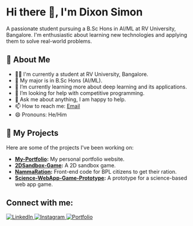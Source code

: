 # Hi there 👋, I'm Dixon Simon

A passionate student pursuing a B.Sc Hons in AI/ML at RV University, Bangalore. I'm enthusiastic about learning new technologies and applying them to solve real-world problems.

## 🔭 About Me

- 👨‍💻 I'm currently a student at RV University, Bangalore.
- 🤖 My major is in B.Sc Hons (AI/ML).
- 🌱 I’m currently learning more about deep learning and its applications.
- 🤔 I’m looking for help with competitive programming.
- 💬 Ask me about anything, I am happy to help.
- 📫 How to reach me: [Email](mailto:sdixon182007@gmail.com)
- 😄 Pronouns: He/Him

## 🚀 My Projects

Here are some of the projects I've been working on:

- **[My-Portfolio](https://github.com/dixonsimon/My-Portfolio):** My personal portfolio website.
- **[2DSandbox-Game](https://github.com/dixonsimon/2DSandbox-Game):** A 2D sandbox game.
- **[NammaRation](https://github.com/dixonsimon/NammaRation):** Front-end code for BPL citizens to get their ration.
- **[Science-WebApp-Game-Prototype](https://github.com/dixonsimon/Science-WebApp-Game-Prototype):** A prototype for a science-based web app game.

## Connect with me:

<a href="https://www.linkedin.com/in/dixon-simon-a07699357/">
  <img alt="LinkedIn" src="https://img.shields.io/badge/LinkedIn-0077B5?style=for-the-badge&logo=linkedin&logoColor=white" />
</a>
<a href="https://www.instagram.com/dixondoesstuff">
  <img alt="Instagram" src="https://img.shields.io/badge/Instagram-E4405F?style=for-the-badge&logo=instagram&logoColor=white" />
</a>
<a href="https://dixonsimon.vercel.app">
  <img alt="Portfolio" src="https://img.shields.io/badge/My%20Portfolio-8A2BE2?style=for-the-badge&logo=ko-fi&logoColor=white" />
</a>
